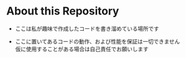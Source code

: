 # About this Repository

- ここは私が趣味で作成したコードを書き溜めている場所です

- ここに置いてあるコードの動作、および性能を保証は一切できません  
  仮に使用することがある場合は自己責任でお願いします